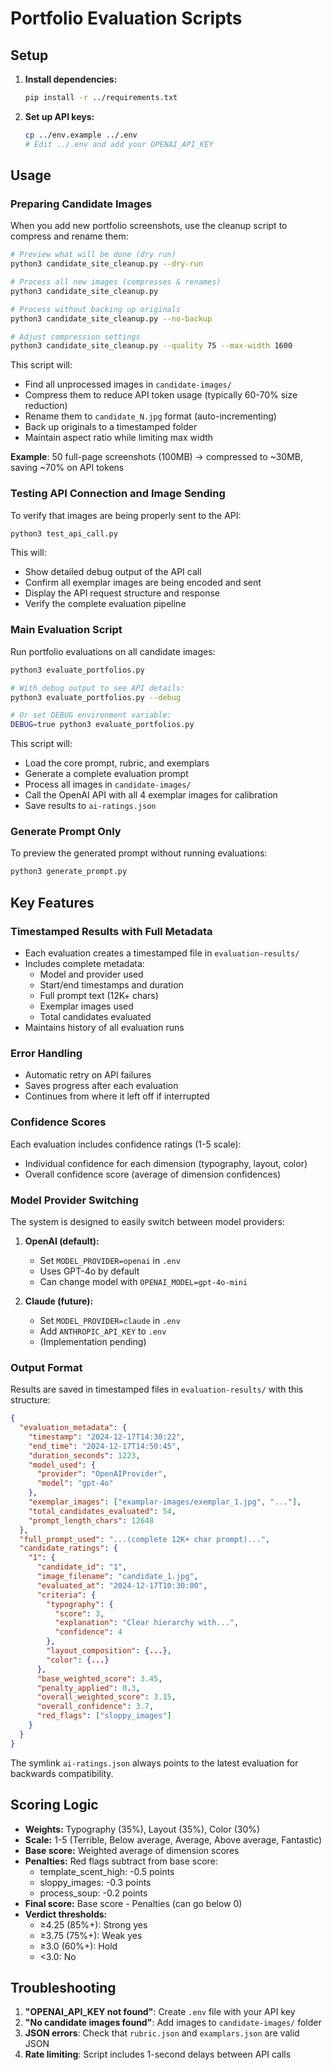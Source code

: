 # Portfolio Evaluation Scripts

## Setup

1. **Install dependencies:**
   ```bash
   pip install -r ../requirements.txt
   ```

2. **Set up API keys:**
   ```bash
   cp ../env.example ../.env
   # Edit ../.env and add your OPENAI_API_KEY
   ```

## Usage

### Preparing Candidate Images

When you add new portfolio screenshots, use the cleanup script to compress and rename them:

```bash
# Preview what will be done (dry run)
python3 candidate_site_cleanup.py --dry-run

# Process all new images (compresses & renames)
python3 candidate_site_cleanup.py

# Process without backing up originals
python3 candidate_site_cleanup.py --no-backup

# Adjust compression settings
python3 candidate_site_cleanup.py --quality 75 --max-width 1600
```

This script will:
- Find all unprocessed images in `candidate-images/`
- Compress them to reduce API token usage (typically 60-70% size reduction)
- Rename them to `candidate_N.jpg` format (auto-incrementing)
- Back up originals to a timestamped folder
- Maintain aspect ratio while limiting max width

**Example**: 50 full-page screenshots (100MB) → compressed to ~30MB, saving ~70% on API tokens

### Testing API Connection and Image Sending

To verify that images are being properly sent to the API:

```bash
python3 test_api_call.py
```

This will:
- Show detailed debug output of the API call
- Confirm all exemplar images are being encoded and sent
- Display the API request structure and response
- Verify the complete evaluation pipeline

### Main Evaluation Script

Run portfolio evaluations on all candidate images:

```bash
python3 evaluate_portfolios.py

# With debug output to see API details:
python3 evaluate_portfolios.py --debug

# Or set DEBUG environment variable:
DEBUG=true python3 evaluate_portfolios.py
```

This script will:
- Load the core prompt, rubric, and exemplars
- Generate a complete evaluation prompt
- Process all images in `candidate-images/`
- Call the OpenAI API with all 4 exemplar images for calibration
- Save results to `ai-ratings.json`

### Generate Prompt Only

To preview the generated prompt without running evaluations:

```bash
python3 generate_prompt.py
```

## Key Features

### Timestamped Results with Full Metadata
- Each evaluation creates a timestamped file in `evaluation-results/`
- Includes complete metadata:
  - Model and provider used
  - Start/end timestamps and duration
  - Full prompt text (12K+ chars)
  - Exemplar images used
  - Total candidates evaluated
- Maintains history of all evaluation runs

### Error Handling
- Automatic retry on API failures
- Saves progress after each evaluation
- Continues from where it left off if interrupted

### Confidence Scores
Each evaluation includes confidence ratings (1-5 scale):
- Individual confidence for each dimension (typography, layout, color)
- Overall confidence score (average of dimension confidences)

### Model Provider Switching
The system is designed to easily switch between model providers:

1. **OpenAI (default):**
   - Set `MODEL_PROVIDER=openai` in `.env`
   - Uses GPT-4o by default
   - Can change model with `OPENAI_MODEL=gpt-4o-mini`

2. **Claude (future):**
   - Set `MODEL_PROVIDER=claude` in `.env`
   - Add `ANTHROPIC_API_KEY` to `.env`
   - (Implementation pending)

### Output Format

Results are saved in timestamped files in `evaluation-results/` with this structure:

```json
{
  "evaluation_metadata": {
    "timestamp": "2024-12-17T14:30:22",
    "end_time": "2024-12-17T14:50:45",
    "duration_seconds": 1223,
    "model_used": {
      "provider": "OpenAIProvider",
      "model": "gpt-4o"
    },
    "exemplar_images": ["examplar-images/exemplar_1.jpg", "..."],
    "total_candidates_evaluated": 54,
    "prompt_length_chars": 12648
  },
  "full_prompt_used": "...(complete 12K+ char prompt)...",
  "candidate_ratings": {
    "1": {
      "candidate_id": "1",
      "image_filename": "candidate_1.jpg",
      "evaluated_at": "2024-12-17T10:30:00",
      "criteria": {
        "typography": {
          "score": 3,
          "explanation": "Clear hierarchy with...",
          "confidence": 4
        },
        "layout_composition": {...},
        "color": {...}
      },
      "base_weighted_score": 3.45,
      "penalty_applied": 0.3,
      "overall_weighted_score": 3.15,
      "overall_confidence": 3.7,
      "red_flags": ["sloppy_images"]
    }
  }
}
```

The symlink `ai-ratings.json` always points to the latest evaluation for backwards compatibility.

## Scoring Logic

- **Weights:** Typography (35%), Layout (35%), Color (30%)
- **Scale:** 1-5 (Terrible, Below average, Average, Above average, Fantastic)
- **Base score:** Weighted average of dimension scores
- **Penalties:** Red flags subtract from base score:
  - template_scent_high: -0.5 points
  - sloppy_images: -0.3 points
  - process_soup: -0.2 points
- **Final score:** Base score - Penalties (can go below 0)
- **Verdict thresholds:**
  - ≥4.25 (85%+): Strong yes
  - ≥3.75 (75%+): Weak yes
  - ≥3.0 (60%+): Hold
  - <3.0: No

## Troubleshooting

1. **"OPENAI_API_KEY not found"**: Create `.env` file with your API key
2. **"No candidate images found"**: Add images to `candidate-images/` folder
3. **JSON errors**: Check that `rubric.json` and `examplars.json` are valid JSON
4. **Rate limiting**: Script includes 1-second delays between API calls
